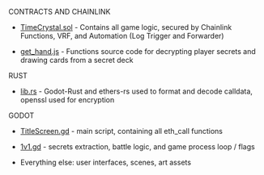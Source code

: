 CONTRACTS AND CHAINLINK


* [TimeCrystal.sol](https://github.com/Cactoidal/Time-Crystal/blob/main/contracts/TimeCrystal.sol) - Contains all game logic, secured by Chainlink Functions, VRF, and Automation (Log Trigger and Forwarder)
  
* [get_hand.js](https://github.com/Cactoidal/Time-Crystal/blob/main/contracts/get_hand.js) - Functions source code for decrypting player secrets and drawing cards from a secret deck

RUST

* [lib.rs](https://github.com/Cactoidal/Time-Crystal/blob/main/godot/rust/lib.rs) - Godot-Rust and ethers-rs used to format and decode calldata, openssl used for encryption

GODOT

* [TitleScreen.gd](https://github.com/Cactoidal/Time-Crystal/blob/main/godot/TitleScreen.gd) - main script, containing all eth_call functions

* [1v1.gd](https://github.com/Cactoidal/Time-Crystal/blob/main/godot/1v1.gd) - secrets extraction, battle logic, and game process loop / flags

* Everything else: user interfaces, scenes, art assets
  


